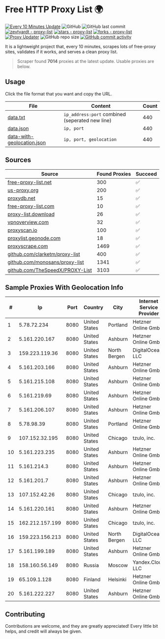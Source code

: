 
# Free HTTP Proxy List 🌍

[![Every 10 Minutes Update](https://github.com/mertguvencli/http-proxy-list/actions/workflows/main.yml/badge.svg?branch=main)](https://github.com/mertguvencli/http-proxy-list/actions/workflows/main.yml)
![GitHub](https://img.shields.io/github/license/mertguvencli/http-proxy-list)
![GitHub last commit](https://img.shields.io/github/last-commit/mertguvencli/http-proxy-list)
[![zevtyardt - proxy-list](https://img.shields.io/static/v1?label=zevtyardt&message=proxy-list&color=blue&logo=github)](https://github.com/zevtyardt/proxy-list "Go to GitHub repo")
[![stars - proxy-list](https://img.shields.io/github/stars/zevtyardt/proxy-list?style=social)](https://github.com/zevtyardt/proxy-list)
[![forks - proxy-list](https://img.shields.io/github/forks/zevtyardt/proxy-list?style=social)](https://github.com/zevtyardt/proxy-list)
[![Proxy Updater](https://github.com/zevtyardt/proxy-list/workflows/Proxy%20Updater/badge.svg)](https://github.com/zevtyardt/proxy-list/actions?query=workflow:"Proxy+Updater")
![GitHub repo size](https://img.shields.io/github/repo-size/zevtyardt/proxy-list)
[![GitHub commit activity](https://img.shields.io/github/commit-activity/m/zevtyardt/proxy-list?logo=commits)](https://github.com/zevtyardt/proxy-list/commits/main)

It is a lightweight project that, every 10 minutes, scrapes lots of free-proxy sites, validates if it works, and serves a clean proxy list.

> Scraper found **7014** proxies at the latest update. Usable proxies are below.

## Usage

Click the file format that you want and copy the URL.

|File|Content|Count|
|----|-------|-----|
|[data.txt](https://raw.githubusercontent.com/mertguvencli/http-proxy-list/main/proxy-list/data.txt)|`ip_address:port` combined (seperated new line)|440|
|[data.json](https://raw.githubusercontent.com/mertguvencli/http-proxy-list/main/proxy-list/data.json)|`ip, port`|440|
|[data-with-geolocation.json](https://raw.githubusercontent.com/mertguvencli/http-proxy-list/main/proxy-list/data-with-geolocation.json)|`ip, port, geolocation`|440|

## Sources

|Source|Found Proxies|Succeed|
|------|-------------|-------|
|[free-proxy-list.net](https://free-proxy-list.net)|300|✅|
|[us-proxy.org](https://www.us-proxy.org)|200|✅|
|[proxydb.net](http://proxydb.net)|15|✅|
|[free-proxy-list.com](https://free-proxy-list.com/?page=&port=&type%5B%5D=http&type%5B%5D=https&up_time=0&search=Search)|10|✅|
|[proxy-list.download](https://www.proxy-list.download/HTTP)|26|✅|
|[vpnoverview.com](https://vpnoverview.com/privacy/anonymous-browsing/free-proxy-servers)|32|✅|
|[proxyscan.io](https://www.proxyscan.io)|100|✅|
|[proxylist.geonode.com](https://proxylist.geonode.com/api/proxy-list?limit=300&page=1&sort_by=lastChecked&sort_type=desc&protocols=http,https)|18|✅|
|[proxyscrape.com](https://api.proxyscrape.com/v2/?request=displayproxies&protocol=http&timeout=10000&country=all&ssl=all&anonymity=all)|1469|✅|
|[github.com/clarketm/proxy-list](https://raw.githubusercontent.com/clarketm/proxy-list/master/proxy-list-raw.txt)|400|✅|
|[github.com/monosans/proxy-list](https://raw.githubusercontent.com/monosans/proxy-list/main/proxies/http.txt)|1341|✅|
|[github.com/TheSpeedX/PROXY-List](https://raw.githubusercontent.com/TheSpeedX/PROXY-List/master/http.txt)|3103|✅|


## Sample Proxies With Geolocation Info

|#|Ip|Port|Country|City|Internet Service Provider|
|-|--|----|-------|----|-------------------------|
|1|5.78.72.234|8080|United States|Portland|Hetzner Online GmbH|
|2|5.161.220.167|8080|United States|Ashburn|Hetzner Online GmbH|
|3|159.223.119.36|8080|United States|North Bergen|DigitalOcean, LLC|
|4|5.161.203.166|8080|United States|Ashburn|Hetzner Online GmbH|
|5|5.161.215.108|8080|United States|Ashburn|Hetzner Online GmbH|
|6|5.161.219.69|8080|United States|Ashburn|Hetzner Online GmbH|
|7|5.161.206.107|8080|United States|Ashburn|Hetzner Online GmbH|
|8|5.78.98.39|8080|United States|Portland|Hetzner Online GmbH|
|9|107.152.32.195|8080|United States|Chicago|tzulo, inc.|
|10|5.161.223.235|8080|United States|Ashburn|Hetzner Online GmbH|
|11|5.161.214.3|8080|United States|Ashburn|Hetzner Online GmbH|
|12|5.161.201.7|8080|United States|Ashburn|Hetzner Online GmbH|
|13|107.152.42.26|8080|United States|Chicago|tzulo, inc.|
|14|5.161.220.161|8080|United States|Ashburn|Hetzner Online GmbH|
|15|162.212.157.199|8080|United States|Chicago|tzulo, inc.|
|16|159.223.156.213|8080|United States|North Bergen|DigitalOcean, LLC|
|17|5.161.199.189|8080|United States|Ashburn|Hetzner Online GmbH|
|18|158.160.56.149|8080|Russia|Moscow|Yandex.Cloud LLC|
|19|65.109.1.128|8080|Finland|Helsinki|Hetzner Online GmbH|
|20|5.161.222.227|8080|United States|Ashburn|Hetzner Online GmbH|



## Contributing

Contributions are welcome, and they are greatly appreciated! Every
little bit helps, and credit will always be given.

